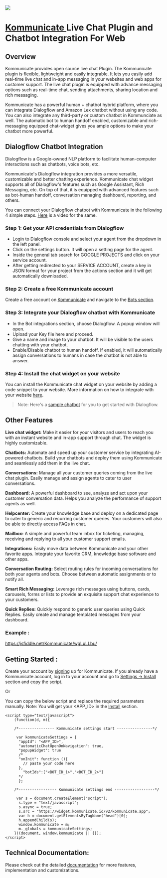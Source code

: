 <img src="https://kommunicate-prod.s3.amazonaws.com/logo/Header.jpg" />

# [Kommunicate ](https://www.kommunicate.io/?utm_source=github&utm_medium=readme&utm_campaign=web)Live Chat Plugin and Chatbot Integration For Web


## Overview

Kommunicate provides open source live chat Plugin. The Kommunicate plugin is flexible, lightweight and easily integrable. 
It lets you easily add real-time live chat and in-app messaging in your websites and web apps for customer support. The live chat plugin is equipped with advance messaging options such as real-time chat, sending attachments, sharing location and rich messaging.

Kommunicate has a powerful human + chatbot hybrid platform, where you can integrate Dialogflow and Amazon Lex chatbot without using any code. You can also integrate any third-party or custom chatbot in Kommunciate as well. The automatic bot to human handoff enabled, customizable and rich-messaging equipped chat-widget gives you ample options to make your chatbot more powerful. 

## Dialogflow Chatbot Integration

Dialogflow is a Google-owned NLP platform to facilitate human-computer interactions such as chatbots, voice bots, etc. 

Kommunicate's Dialogflow integration provides a more versatile, customizable and better chatting experience. Kommunicate chat widget supports all of Dialogflow's features such as Google Assistant, Rich Messaging, etc. On top of that, it is equipped with advanced features such as bot-human handoff, conversation managing dashboard, reporting, and others. 

You can connect your Dialogflow chatbot with Kommunicate in the following 4 simple steps. [Here](https://www.youtube.com/watch?v=ZlrFYRwJxS8) is a video for the same. 

### Step 1: Get your API credentials from Dialogflow
- Login to Dialogflow console and select your agent from the dropdown in the left panel.
- Click on the settings button. It will open a setting page for the agent.
- Inside the general tab search for GOOGLE PROJECTS and click on your service account.
- After getting redirected to your SERVICE ACCOUNT, create a key in JSON format for your project from the actions section and it will get automatically downloaded.

### Step 2: Create a free Kommunicate account
Create a free account on [Kommunicate](https://dashboard.kommunicate.io/signup) and navigate to the [Bots section](https://dashboard.kommunicate.io/bots/bot-integrations).

### Step 3: Integrate your Dialogflow chatbot with Kommunicate
- In the Bot integrations section, choose Dialogflow. A popup window will open.
- Upload your Key file here and proceed.
- Give a name and image to your chatbot. It will be visible to the users chatting with your chatbot.
- Enable/Disable chatbot to human handoff. If enabled, it will automatically assign conversations to humans in case the chatbot is not able to answer.

### Step 4: Install the chat widget on your website
You can install the Kommunicate chat widget on your website by adding a code snippet to your website. More information on how to integrate with your website [here](https://docs.kommunicate.io/docs/web-installation.html). 

> Note: Here's a [sample chatbot](https://docs.kommunicate.io/docs/bot-samples) for you to get started with Dialogflow. 


## Other Features

**Live chat widget:**  Make it easier for your visitors and users to reach you with an instant website and in-app support through chat. The widget is highly customizable. 

**Chatbots:** Automate and speed up your customer service by integrating AI-powered chatbots. Build your chatbots and deploy them using Kommunicate and seamlessly add them in the live chat.

**Conversations:** Manage all your customer queries coming from the live chat plugin. Easily manage and assign agents to cater to user conversations.

**Dashboard:** A powerful dashboard to see, analyze and act upon your customer conversation data. Helps you analyze the performance of support agents as well.

**Helpcenter:** Create your knowledge base and deploy on a dedicated page to cater to generic and recurring customer queries. Your customers will also be able to directly access FAQs in chat.

**Mailbox:** A simple and powerful team inbox for ticketing, managing, receiving and replying to all your customer support emails. 

**Integrations:** Easily move data between Kommunicate and your other favorite apps. Integrate your favorite CRM, knowledge base software and other apps.

**Conversation Routing:** Select routing rules for incoming conversations for both your agents and bots. Choose between automatic assignments or to notify all.

**Smart Rich Messaging:** Leverage rich messages using buttons, cards, carousels, forms or lists to provide an exquisite support chat experience to your customers.

**Quick Replies:** Quickly respond to generic user queries using Quick Replies. Easily create and manage templated messages from your dashboard.

### Example :

https://jsfiddle.net/Kommunicate/wgLuLLbu/

## Getting Started :

Create your account by [signing](https://www.kommunicate.io/?utm_source=github&utm_medium=readme&utm_campaign=web) up for Kommunicate. If you already have a Kommunicate account, log in to your account and go to [Settings -> Install](https://dashboard.kommunicate.io/settings/install) section and copy the script.

Or

You can copy the below script and replace the required parameters manually. Note: You will get your <APP_ID> in the [Install](https://dashboard.kommunicate.io/settings/install) section. 


```
<script type="text/javascript">
    (function(d, m){

    /*---------------- Kommunicate settings start ----------------*/

     var kommunicateSettings = {
      "appId": "<APP_ID>",  
      "automaticChatOpenOnNavigation": true,
      "popupWidget": true
      /*
      "onInit": function (){
        // paste your code here
      },
        "botIds":["<BOT_ID_1>","<BOT_ID_2>"]
      */
      };

    /*----------------- Kommunicate settings end ------------------*/

     var s = document.createElement("script");
      s.type = "text/javascript";
      s.async = true;
      s.src = "https://widget.kommunicate.io/v2/kommunicate.app";
      var h = document.getElementsByTagName("head")[0];
      h.appendChild(s);
      window.kommunicate = m;
      m._globals = kommunicateSettings;
    })(document, window.kommunicate || {});
</script>
```

## Technical Documentation:

Please check out the detailed [documentation](https://docs.kommunicate.io/docs/web-installation.html) for more features, implementation and customizations.
